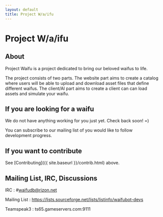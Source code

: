 ```yaml
---
layout: default
title: Project W/a/ifu
---
```


# Project W/a/ifu

## About

Project Waifu is a project dedicated to bring our beloved waifus to
life.

The project consists of two parts.  The website part aims to create a
catalog where users will be able to upload and download asset files that
define different waifus.  The client/AI part aims to create a client can
can load assets and simulate your waifu.

## If you are looking for a waifu

We do not have anything working for you just yet.  Check back soon! =)

You can subscribe to our mailing list of you would like to follow
development progress.

## If you want to contribute

See [Contributing]({{ site.baseurl }}/contrib.html) above.

## Mailing List, IRC, Discussions

IRC
: \#waifudb@rizon.net

Mailing List
: <https://lists.sourceforge.net/lists/listinfo/waifubot-devs>

Teamspeak3
: ts65.gameservers.com:9111
